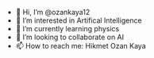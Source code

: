 - 👋 Hi, I’m @ozankaya12
- 👀 I’m interested in Artifical Intelligence
- 🌱 I’m currently learning physics
- 💞️ I’m looking to collaborate on AI
- 📫 How to reach me: Hikmet Ozan Kaya

<!---
ozankaya12/ozankaya12 is a ✨ special ✨ repository because its `README.md` (this file) appears on your GitHub profile.
You can click the Preview link to take a look at your changes.
--->
